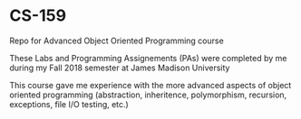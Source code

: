 # CS-159
Repo for Advanced Object Oriented Programming course

These Labs and Programming Assignements (PAs) were completed by me during my Fall 2018 semester at James Madison University

This course gave me experience with the more advanced aspects of object oriented programming (abstraction, inheritence, polymorphism, recursion, exceptions, file I/O testing, etc.)
